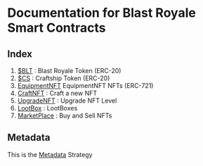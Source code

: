 # Documentation for Blast Royale Smart Contracts

## Index

1. [$BLT](./contracts/primary.md) : Blast Royale Token (ERC-20) 
2. [$CS](./contracts/secondary.md) : Craftship Token (ERC-20)
3. [EquipmentNFT](./contracts/equipment.md) EquipmentNFT NFTs (ERC-721)
4. [CraftNFT](./contracts/marketplace.md) : Craft a new NFT
5. [UpgradeNFT](./contracts/upgrade.md) : Upgrade NFT Level
6. [LootBox](./contracts/lootbox.md) : LootBoxes
7. [MarketPlace](./contracts/marketplace.md) : Buy and Sell NFTs

## Metadata

This is the [Metadata](./metadata.md) Strategy
